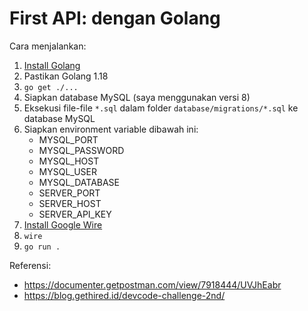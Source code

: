 # First API: dengan Golang

Cara menjalankan:
1. [Install Golang](https://go.dev/doc/install)
1. Pastikan Golang 1.18
1. `go get ./...`
1. Siapkan database MySQL (saya menggunakan versi 8)
1. Eksekusi file-file `*.sql` dalam folder `database/migrations/*.sql` ke database MySQL
1. Siapkan environment variable dibawah ini:
   - MYSQL_PORT
   - MYSQL_PASSWORD
   - MYSQL_HOST
   - MYSQL_USER
   - MYSQL_DATABASE
   - SERVER_PORT
   - SERVER_HOST
   - SERVER_API_KEY
1. [Install Google Wire](https://github.com/google/wire#installing)
1. `wire`
1. `go run .`

Referensi:
- https://documenter.getpostman.com/view/7918444/UVJhEabr
- https://blog.gethired.id/devcode-challenge-2nd/

